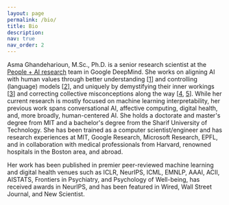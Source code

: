 ```yaml
---
layout: page
permalink: /bio/
title: Bio
description: 
nav: true
nav_order: 2
---
```


Asma Ghandeharioun, M.Sc., Ph.D. is a senior research scientist at the <a href="https://google.ai/pair/">People + AI research</a> team in Google DeepMind.  She works on aligning AI with human values through better understanding [<a href="https://pair-code.github.io/interpretability/patchscopes/">1</a>] and controlling (language) models [<a href="/assets/pdf/2928_post_hoc_explanations_of_langu.pdf">2</a>], and uniquely by demystifying their inner workings [<a href="https://pair.withgoogle.com/explorables/grokking/">3</a>] and correcting collective misconceptions along the way [<a href="/assets/pdf/13353_does_localization_inform_editi.pdf">4</a>, <a href="https://arxiv.org/abs/2312.03656">5</a>]. While her current research is mostly focused on machine learning interpretability, her previous work spans conversational AI, affective computing, digital health, and, more broadly, human-centered AI. She holds a doctorate and master's degree from MIT and a bachelor's degree from the Sharif University of Technology. She has been trained as a computer scientist/engineer and has research experiences at MIT, Google Research, Microsoft Research, EPFL, and in collaboration with medical professionals from Harvard, renowned hospitals in the Boston area, and abroad.

Her work has been published in premier peer-reviewed machine learning and digital health venues such as ICLR, NeurIPS, ICML, EMNLP, AAAI, ACII, AISTATS, Frontiers in Psychiatry, and Psychology of Well-being, has received awards in NeurIPS, and has been featured in Wired, Wall Street Journal, and New Scientist.
